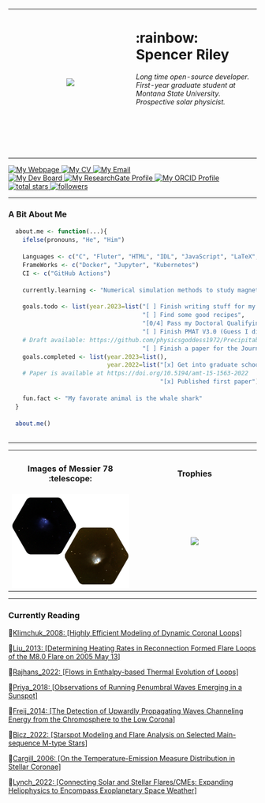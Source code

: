 
<table>
  <tr>
    <td width="50%" align="center" ><img src="https://media2.giphy.com/media/3o7TKGMEexYBEhuoGk/giphy.gif"></td>
    <td width="50%" style="vertical-align: top;">
      <h1>:rainbow: Spencer Riley</h1>
        <i>
          Long time open-source developer. First-year graduate student at Montana State University. Prospective solar physicist.
        </i>
      <br><br><br><br><br><br><br>
  </td>
  </tr>
</table>
<a href="https://sriley.dev">
    <img title="My Webpage" src="https://img.shields.io/badge/sriley.dev-46a2f1.svg?&style=flat-square&logo=Google-Chrome&logoColor=white"/>
</a>
<a href="https://cv.sriley.dev">
  <img title="My CV" src="https://custom-icon-badges.demolab.com/badge/CV-46a2f1.svg?color=46a2f1&style=flat-square&labelColor=46a2f1&logo=log"/>
</a>
<a href="mailto:academic@sriley.dev">
  <img title="My Email" src="https://custom-icon-badges.demolab.com/badge/academic@sriley.dev-46a2f1.svg?color=46a2f1&style=flat-square&labelColor=46a2f1&logo=mail"/>
</a>
<br>
<a href="https://board.sriley.dev">
  <img title="My Dev Board" src="https://img.shields.io/badge/Trello-0052CC.svg?&style=flat-square&logo=Trello&logoColor=white"/>
</a>
<a href="https://rgate.sriley.dev">       
  <img title="My ResearchGate Profile" src="https://img.shields.io/badge/-ResearchGate-00CCBB.svg?&style=flat-square&logo=researchgate&logoColor=white"/>
</a>
<a href="https://orcid.org/0000-0001-7949-9163">
  <img title="My ORCID Profile" src="https://img.shields.io/badge/ORCID-A6CE39.svg?&style=flat-square&logo=orcid&logoColor=white"/>
</a>
<br>
<a href="https://github.com/PharaohCola13?tab=repositories&sort=stargazers">
  <img alt="total stars" title="Total stars on GitHub" src="https://custom-icon-badges.demolab.com/github/stars/PharaohCola13?color=55960c&style=flat-square&labelColor=488207&logo=star"/>
</a>
    <a href="https://github.com/PharaohCola13?tab=followers">
      <img alt="followers" title="Follow me on Github" src="https://custom-icon-badges.demolab.com/github/followers/PharaohCola13?color=236ad3&labelColor=1155ba&style=flat-square&logo=person-add&logoColor=white"/>
    </a>
<hr>
<h3>A Bit About Me</h3>

```R
  about.me <- function(...){
    ifelse(pronouns, "He", "Him")
  
    Languages <- c("C", "Fluter", "HTML", "IDL", "JavaScript", "LaTeX", "Python", "R", "Shell")
    FrameWorks <- c("Docker", "Jupyter", "Kubernetes")
    CI <- c("GitHub Actions")

    currently.learning <- "Numerical simulation methods to study magnetohydrodynamics."

    goals.todo <- list(year.2023=list("[ ] Finish writing stuff for my blog",
                                      "[ ] Find some good recipes", 
                                      "[0/4] Pass my Doctoral Qualifying Exams",
                                      "[ ] Finish PMAT V3.0 (Guess I didn't finish this yet)",
    # Draft available: https://github.com/physicsgoddess1972/Precipitable-Water-Model/blob/paper/paper.pdf
                                      "[ ] Finish a paper for the Journal of Open Source Software"))
    goals.completed <- list(year.2023=list(),
                            year.2022=list("[x] Get into graduate school",
    # Paper is available at https://doi.org/10.5194/amt-15-1563-2022
                                           "[x] Published first paper"))
                                            
    fun.fact <- "My favorate animal is the whale shark"
  }
  
  about.me()
  
```
<hr>

<table>
  <tr>
    <th><h3>Images of Messier 78 :telescope:</h3></th>
    <th><h3>Trophies</h3></th>
  </tr>
  <tr>
    <td width="50%" align="center"><img src="./M78_woback.png"></td>
    <td width="50%" align="center"><img src="https://github-profile-trophy.vercel.app/?username=PharaohCola13&theme=discord&column=4" ></td>
  </tr>
</table>
<hr>
<h3> Currently Reading </h3>
<!-- READINGLIST:START -->
 
:blue_book:[Klimchuk_2008: [Highly Efficient Modeling of Dynamic Coronal Loops]
](https://ui.adsabs.harvard.edu/abs/2008ApJ...682.1351K/abstract)

:blue_book:[Liu_2013: [Determining Heating Rates in Reconnection Formed Flare Loops of the M8.0 Flare on 2005 May 13]
](https://ui.adsabs.harvard.edu/abs/2013ApJ...770..111L/abstract)

:blue_book:[Rajhans_2022: [Flows in Enthalpy-based Thermal Evolution of Loops]
](https://ui.adsabs.harvard.edu/abs/2022ApJ...924...13R/abstract)

:notebook_with_decorative_cover:[Priya_2018: [Observations of Running Penumbral Waves Emerging in a Sunspot]
](https://ui.adsabs.harvard.edu/abs/2018ApJ...852...15P/abstract)

:notebook_with_decorative_cover:[Freij_2014: [The Detection of Upwardly Propagating Waves Channeling Energy from the Chromosphere to the Low Corona]
](https://ui.adsabs.harvard.edu/abs/2014ApJ...791...61F/abstract)

:notebook_with_decorative_cover:[Bicz_2022: [Starspot Modeling and Flare Analysis on Selected Main-sequence M-type Stars]
](https://ui.adsabs.harvard.edu/abs/2022ApJ...935..102B/abstract)

:notebook_with_decorative_cover:[Cargill_2006: [On the Temperature-Emission Measure Distribution in Stellar Coronae]
](https://ui.adsabs.harvard.edu/abs/2006ApJ...643..438C/abstract)

:notebook_with_decorative_cover:[Lynch_2022: [Connecting Solar and Stellar Flares/CMEs: Expanding Heliophysics to Encompass Exoplanetary Space Weather]
](https://ui.adsabs.harvard.edu/abs/2022arXiv221006476L/abstract)

<!-- READINGLIST:END -->

